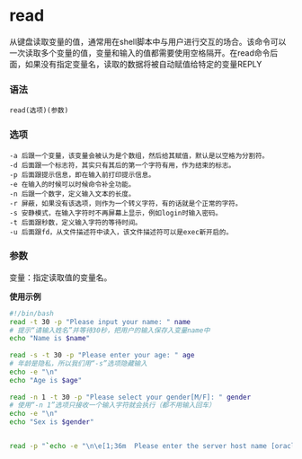 # read

从键盘读取变量的值，通常用在shell脚本中与用户进行交互的场合。该命令可以一次读取多个变量的值，变量和输入的值都需要使用空格隔开。在read命令后面，如果没有指定变量名，读取的数据将被自动赋值给特定的变量REPLY

### 语法

```shell
read(选项)(参数)
```

### 选项

```shell
-a 后跟一个变量，该变量会被认为是个数组，然后给其赋值，默认是以空格为分割符。
-d 后面跟一个标志符，其实只有其后的第一个字符有用，作为结束的标志。
-p 后面跟提示信息，即在输入前打印提示信息。
-e 在输入的时候可以时候命令补全功能。
-n 后跟一个数字，定义输入文本的长度。
-r 屏蔽，如果没有该选项，则作为一个转义字符，有的话就是个正常的字符。
-s 安静模式，在输入字符时不再屏幕上显示，例如login时输入密码。
-t 后面跟秒数，定义输入字符的等待时间。
-u 后面跟fd，从文件描述符中读入，该文件描述符可以是exec新开启的。
```

### 参数

变量：指定读取值的变量名。

**使用示例**

```bash
#!/bin/bash 
read -t 30 -p "Please input your name: " name 
# 提示“请输入姓名”并等待30秒，把用户的输入保存入变量name中 
echo "Name is $name" 
 
read -s -t 30 -p "Please enter your age: " age 
# 年龄是隐私，所以我们用“-s”选项隐藏输入 
echo -e "\n" 
echo "Age is $age" 
 
read -n 1 -t 30 -p "Please select your gender[M/F]: " gender 
# 使用“-n 1”选项只接收一个输入字符就会执行（都不用输入回车） 
echo -e "\n" 
echo "Sex is $gender"


read -p "`echo -e "\n\e[1;36m  Please enter the server host name [oracle] : \e[0m"`" TMP_ORACLE_HOSTNAME
```
